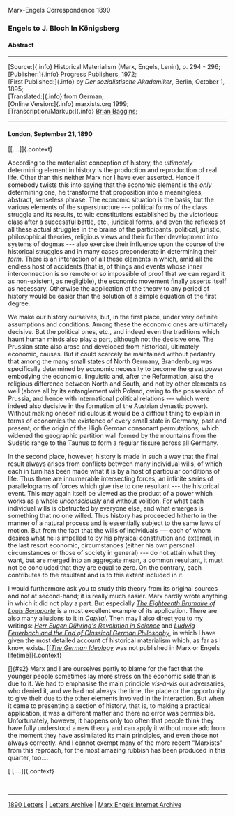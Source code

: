 Marx-Engels Correspondence 1890

### Engels to J. Bloch In Königsberg

#### Abstract

------------------------------------------------------------------------

[Source:]{.info} Historical Materialism (Marx, Engels, Lenin), p. 294 -
296;\
[Publisher:]{.info} Progress Publishers, 1972;\
[First Published:]{.info} by *Der sozialistische Akademiker*, Berlin,
October 1, 1895;\
[Translated:]{.info} from German;\
[Online Version:]{.info} marxists.org 1999;\
[Transcription/Markup:]{.info} [Brian
Baggins](../../../../../admin/volunteers/steering.htm#emeritus);

------------------------------------------------------------------------

#### London, September 21, 1890

[\[\....\]]{.context}  

According to the materialist conception of history, the *ultimately*
determining element in history is the production and reproduction of
real life. Other than this neither Marx nor I have ever asserted. Hence
if somebody twists this into saying that the economic element is the
*only* determining one, he transforms that proposition into a
meaningless, abstract, senseless phrase. The economic situation is the
basis, but the various elements of the superstructure --- political
forms of the class struggle and its results, to wit: constitutions
established by the victorious class after a successful battle, etc.,
juridical forms, and even the reflexes of all these actual struggles in
the brains of the participants, political, juristic, philosophical
theories, religious views and their further development into systems of
dogmas --- also exercise their influence upon the course of the
historical struggles and in many cases preponderate in determining their
*form*. There is an interaction of all these elements in which, amid all
the endless host of accidents (that is, of things and events whose inner
interconnection is so remote or so impossible of proof that we can
regard it as non-existent, as negligible), the economic movement finally
asserts itself as necessary. Otherwise the application of the theory to
any period of history would be easier than the solution of a simple
equation of the first degree.

We make our history ourselves, but, in the first place, under very
definite assumptions and conditions. Among these the economic ones are
ultimately decisive. But the political ones, etc., and indeed even the
traditions which haunt human minds also play a part, although not the
decisive one. The Prussian state also arose and developed from
historical, ultimately economic, causes. But it could scarcely be
maintained without pedantry that among the many small states of North
Germany, Brandenburg was specifically determined by economic necessity
to become the great power embodying the economic, linguistic and, after
the Reformation, also the religious difference between North and South,
and not by other elements as well (above all by its entanglement with
Poland, owing to the possession of Prussia, and hence with international
political relations --- which were indeed also decisive in the formation
of the Austrian dynastic power). Without making oneself ridiculous it
would be a difficult thing to explain in terms of economics the
existence of every small state in Germany, past and present, or the
origin of the High German consonant permutations, which widened the
geographic partition wall formed by the mountains from the Sudetic range
to the Taunus to form a regular fissure across all Germany.

In the second place, however, history is made in such a way that the
final result always arises from conflicts between many individual wills,
of which each in turn has been made what it is by a host of particular
conditions of life. Thus there are innumerable intersecting forces, an
infinite series of parallelograms of forces which give rise to one
resultant --- the historical event. This may again itself be viewed as
the product of a power which works as a whole *unconsciously* and
without volition. For what each individual wills is obstructed by
everyone else, and what emerges is something that no one willed. Thus
history has proceeded hitherto in the manner of a natural process and is
essentially subject to the same laws of motion. But from the fact that
the wills of individuals --- each of whom desires what he is impelled to
by his physical constitution and external, in the last resort economic,
circumstances (either his own personal circumstances or those of society
in general) --- do not attain what they want, but are merged into an
aggregate mean, a common resultant, it must not be concluded that they
are equal to zero. On the contrary, each contributes to the resultant
and is to this extent included in it.

I would furthermore ask you to study this theory from its original
sources and not at second-hand; it is really much easier. Marx hardly
wrote anything in which it did not play a part. But especially [*The
Eighteenth Brumaire of Louis
Bonaparte*](../../1852/18th-brumaire/index.htm) is a most excellent
example of its application. There are also many allusions to it in
[*Capital*](../../1867-c1/index.htm). Then may I also direct you to my
writings: [*Herr Eugen Dühring\'s Revolution in
Science*](../../1877/anti-duhring/index.htm) and [*Ludwig Feuerbach and
the End of Classical German
Philosophy*](../../1886/ludwig-feuerbach/index.htm), in which I have
given the most detailed account of historical materialism which, as far
as I know, exists. [\[[*The German
Ideology*](../../1845/german-ideology/index.htm) was not published in
Marx or Engels lifetime\]]{.context}

[]{#s2} Marx and I are ourselves partly to blame for the fact that the
younger people sometimes lay more stress on the economic side than is
due to it. We had to emphasise the main principle *vis-à-vis* our
adversaries, who denied it, and we had not always the time, the place or
the opportunity to give their due to the other elements involved in the
interaction. But when it came to presenting a section of history, that
is, to making a practical application, it was a different matter and
there no error was permissible. Unfortunately, however, it happens only
too often that people think they have fully understood a new theory and
can apply it without more ado from the moment they have assimilated its
main principles, and even those not always correctly. And I cannot
exempt many of the more recent \"Marxists\" from this reproach, for the
most amazing rubbish has been produced in this quarter, too\....

[ \[\....\]]{.context}  

 

------------------------------------------------------------------------

[1890 Letters](index.htm) \| [Letters
Archive](../../../letters/index.htm) \| [Marx Engels Internet
Archive](../../../index.htm)
